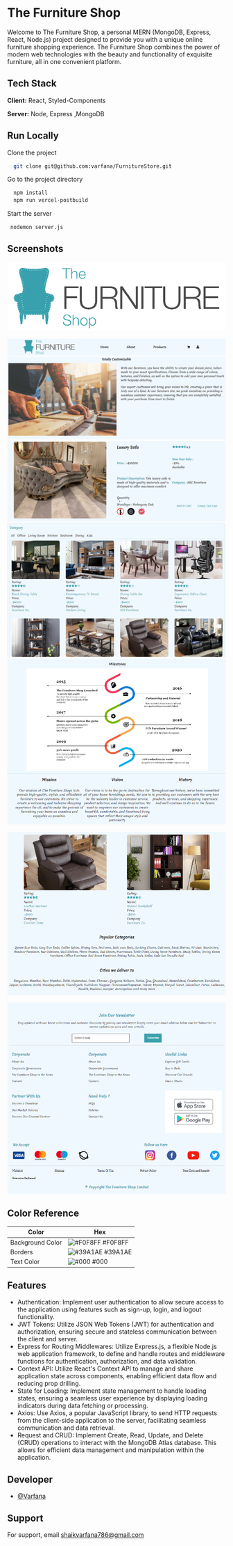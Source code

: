 # The Furniture Shop

Welcome to The Furniture Shop, a personal MERN (MongoDB, Express, React, Node.js) project designed to provide you with a unique online furniture shopping experience. The Furniture Shop combines the power of modern web technologies with the beauty and functionality of exquisite furniture, all in one convenient platform.

## Tech Stack

**Client:** React, Styled-Components

**Server:** Node, Express ,MongoDB

## Run Locally

Clone the project

```bash
  git clone git@github.com:varfana/FurnitureStore.git
```

Go to the project directory


```bash
  npm install
  npm run vercel-postbuild
```

Start the server

```bash
 nodemon server.js
```


## Screenshots

![The Furniture Shop](client/src/logos/furniture_shop_liscard_logo.png)

![The Furniture Shop](client/src/logos/navbar.PNG)
![The Furniture Shop](client/src/logos/customizable.PNG)
![The Furniture Shop](client/src/logos/singleproduct.PNG)
![The Furniture Shop](client/src/logos/products.PNG)
![The Furniture Shop](client/src/logos/milestones.PNG)

![Popular Category](client/src/logos/popularcategories.PNG)

![The Furniture Shop](client/src/logos/footer.PNG)

## Color Reference

| Color            | Hex                                                              |
| ---------------- | ---------------------------------------------------------------- |
| Background Color | ![#F0F8FF](https://via.placeholder.com/10/F0F8FF?text=+) #F0F8FF |
| Borders          | ![#39A1AE](https://via.placeholder.com/10/39A1AE?text=+) #39A1AE |
| Text Color       | ![#000](https://via.placeholder.com/10/000?text=+) #000          |

## Features

- Authentication: Implement user authentication to allow secure access to the application using features such as sign-up, login, and logout functionality.
- JWT Tokens: Utilize JSON Web Tokens (JWT) for authentication and authorization, ensuring secure and stateless communication between the client and server.
- Express for Routing Middlewares: Utilize Express.js, a flexible Node.js web application framework, to define and handle routes and middleware functions for authentication, authorization, and data validation.
- Context API: Utilize React's Context API to manage and share application state across components, enabling efficient data flow and reducing prop drilling.
- State for Loading: Implement state management to handle loading states, ensuring a seamless user experience by displaying loading indicators during data fetching or processing.
- Axios: Use Axios, a popular JavaScript library, to send HTTP requests from the client-side application to the server, facilitating seamless communication and data retrieval.
- Request and CRUD: Implement Create, Read, Update, and Delete (CRUD) operations to interact with the MongoDB Atlas database. This allows for efficient data management and manipulation within the application.

## Developer

- [@Varfana](https://github.com/varfana)

## Support

For support, email shaikvarfana786@gmail.com
